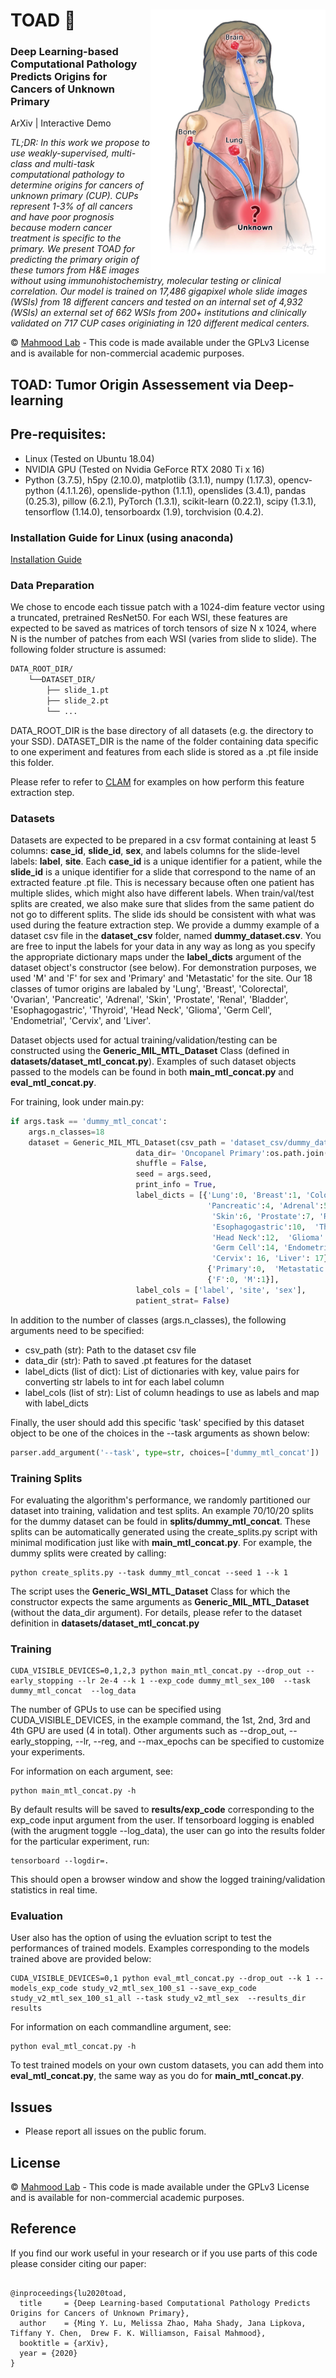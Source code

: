 
TOAD 🐸 <img src="UNP.jpg" width="280px" align="right" />
===========
### Deep Learning-based Computational Pathology Predicts Origins for Cancers of Unknown Primary

ArXiv | Interactive Demo 

*TL;DR: In this work we propose to use weakly-supervised, multi-class and multi-task computational pathology to determine origins for cancers of unknown primary (CUP). CUPs represent 1-3% of all cancers and have poor prognosis because modern cancer treatment is specific to the primary. We present TOAD for predicting the primary origin of these tumors from H&E images without using immunohistochemistry, molecular testing or clinical correlation. Our model is trained on 17,486 gigapixel whole slide images (WSIs) from 18 different cancers and tested on an internal set of 4,932 (WSIs) an external set of 662 WSIs from 200+ institutions and clinically validated on 717 CUP cases originiating in 120 different medical centers.*

© [Mahmood Lab](http://www.mahmoodlab.org) - This code is made available under the GPLv3 License and is available for non-commercial academic purposes. 

## TOAD: Tumor Origin Assessement via Deep-learning

## Pre-requisites:
* Linux (Tested on Ubuntu 18.04)
* NVIDIA GPU (Tested on Nvidia GeForce RTX 2080 Ti x 16)
* Python (3.7.5), h5py (2.10.0), matplotlib (3.1.1), numpy (1.17.3), opencv-python (4.1.1.26), openslide-python (1.1.1), openslides (3.4.1), pandas (0.25.3), pillow (6.2.1), PyTorch (1.3.1), scikit-learn (0.22.1), scipy (1.3.1), tensorflow (1.14.0), tensorboardx (1.9), torchvision (0.4.2).

### Installation Guide for Linux (using anaconda)
[Installation Guide](https://github.com/mahmoodlab/CLAM/blob/master/docs/INSTALLATION.md)

<!-- ## Weakly-Supervised Learning using Slide-Level Labels with CLAM -->

<!-- <img src="CLAM2.jpg" width="1000px" align="center" /> -->

### Data Preparation
We chose to encode each tissue patch with a 1024-dim feature vector using a truncated, pretrained ResNet50. For each WSI, these features are expected to be saved as matrices of torch tensors of size N x 1024, where N is the number of patches from each WSI (varies from slide to slide). The following folder structure is assumed:
```bash
DATA_ROOT_DIR/
    └──DATASET_DIR/
        ├── slide_1.pt
        ├── slide_2.pt
        └── ...
```
DATA_ROOT_DIR is the base directory of all datasets (e.g. the directory to your SSD). DATASET_DIR is the name of the folder containing data specific to one experiment and features from each slide is stored as a .pt file inside this folder.

Please refer to refer to [CLAM](https://github.com/mahmoodlab/CLAM) for examples on how perform this feature extraction step.

### Datasets
Datasets are expected to be prepared in a csv format containing at least 5 columns: **case_id**, **slide_id**, **sex**, and labels columns for the slide-level labels: **label**, **site**. Each **case_id** is a unique identifier for a patient, while the **slide_id** is a unique identifier for a slide that correspond to the name of an extracted feature .pt file. This is necessary because often one patient has multiple slides, which might also have different labels. When train/val/test splits are created, we also make sure that slides from the same patient do not go to different splits. The slide ids should be consistent with what was used during the feature extraction step. We provide a dummy example of a dataset csv file in the **dataset_csv** folder, named **dummy_dataset.csv**. You are free to input the labels for your data in any way as long as you specify the appropriate dictionary maps under the **label_dicts** argument of the dataset object's constructor (see below). For demonstration purposes, we used 'M' and 'F' for sex and 'Primary' and 'Metastatic' for the site. Our 18 classes of tumor origins are labaled by 'Lung', 'Breast', 'Colorectal', 'Ovarian', 'Pancreatic', 'Adrenal', 'Skin', 'Prostate', 'Renal', 'Bladder', 'Esophagogastric',  'Thyroid', 'Head Neck',  'Glioma', 'Germ Cell', 'Endometrial', 'Cervix', and 'Liver'.

Dataset objects used for actual training/validation/testing can be constructed using the **Generic_MIL_MTL_Dataset** Class (defined in **datasets/dataset_mtl_concat.py**). Examples of such dataset objects passed to the models can be found in both **main_mtl_concat.py** and **eval_mtl_concat.py**. 

For training, look under main.py:
```python 
if args.task == 'dummy_mtl_concat':
    args.n_classes=18
    dataset = Generic_MIL_MTL_Dataset(csv_path = 'dataset_csv/dummy_dataset.csv',
                            data_dir= 'Oncopanel Primary':os.path.join(args.data_root_dir,'DATASET_DIR')
                            shuffle = False, 
                            seed = args.seed, 
                            print_info = True,
                            label_dicts = [{'Lung':0, 'Breast':1, 'Colorectal':2, 'Ovarian':3, 
                                            'Pancreatic':4, 'Adrenal':5, 
                                             'Skin':6, 'Prostate':7, 'Renal':8, 'Bladder':9, 
                                             'Esophagogastric':10,  'Thyroid':11,
                                             'Head Neck':12,  'Glioma':13, 
                                             'Germ Cell':14, 'Endometrial': 15, 
                                             'Cervix': 16, 'Liver': 17},
                                            {'Primary':0,  'Metastatic':1},
                                            {'F':0, 'M':1}],
                            label_cols = ['label', 'site', 'sex'],
                            patient_strat= False)
```
In addition to the number of classes (args.n_classes), the following arguments need to be specified:
* csv_path (str): Path to the dataset csv file
* data_dir (str): Path to saved .pt features for the dataset
* label_dicts (list of dict): List of dictionaries with key, value pairs for converting str labels to int for each label column
* label_cols (list of str): List of column headings to use as labels and map with label_dicts

Finally, the user should add this specific 'task' specified by this dataset object to be one of the choices in the --task arguments as shown below:

```python
parser.add_argument('--task', type=str, choices=['dummy_mtl_concat'])
```

### Training Splits
For evaluating the algorithm's performance, we randomly partitioned our dataset into training, validation and test splits. An example 70/10/20 splits for the dummy dataset can be fould in **splits/dummy_mtl_concat**. These splits can be automatically generated using the create_splits.py script with minimal modification just like with **main_mtl_concat.py**. For example, the dummy splits were created by calling:
 
``` shell
python create_splits.py --task dummy_mtl_concat --seed 1 --k 1
```
The script uses the **Generic_WSI_MTL_Dataset** Class for which the constructor expects the same arguments as 
**Generic_MIL_MTL_Dataset** (without the data_dir argument). For details, please refer to the dataset definition in **datasets/dataset_mtl_concat.py**

### Training
``` shell
CUDA_VISIBLE_DEVICES=0,1,2,3 python main_mtl_concat.py --drop_out --early_stopping --lr 2e-4 --k 1 --exp_code dummy_mtl_sex_100  --task dummy_mtl_concat  --log_data 
```
The number of GPUs to use can be specified using CUDA_VISIBLE_DEVICES, in the example command, the 1st, 2nd, 3rd and 4th GPU are used (4 in total). Other arguments such as --drop_out, --early_stopping, --lr, --reg, and --max_epochs can be specified to customize your experiments. 

For information on each argument, see:
``` shell
python main_mtl_concat.py -h
```

By default results will be saved to **results/exp_code** corresponding to the exp_code input argument from the user. If tensorboard logging is enabled (with the arugment toggle --log_data), the user can go into the results folder for the particular experiment, run:
``` shell
tensorboard --logdir=.
```
This should open a browser window and show the logged training/validation statistics in real time. 

### Evaluation 
User also has the option of using the evluation script to test the performances of trained models. Examples corresponding to the models trained above are provided below:
``` shell
CUDA_VISIBLE_DEVICES=0,1 python eval_mtl_concat.py --drop_out --k 1 --models_exp_code study_v2_mtl_sex_100_s1 --save_exp_code study_v2_mtl_sex_100_s1_all --task study_v2_mtl_sex  --results_dir results
```

For information on each commandline argument, see:
``` shell
python eval_mtl_concat.py -h
```

To test trained models on your own custom datasets, you can add them into **eval_mtl_concat.py**, the same way as you do for **main_mtl_concat.py**.

<!-- <img src="fig-gh3.jpg" width="1000px" align="center" />	 -->

## Issues
- Please report all issues on the public forum.

## License
© [Mahmood Lab](http://www.mahmoodlab.org) - This code is made available under the GPLv3 License and is available for non-commercial academic purposes. 

## Reference
If you find our work useful in your research or if you use parts of this code please consider citing our paper:
```

@inproceedings{lu2020toad,
  title     = {Deep Learning-based Computational Pathology Predicts Origins for Cancers of Unknown Primary},
  author    = {Ming Y. Lu, Melissa Zhao, Maha Shady, Jana Lipkova,  Tiffany Y. Chen,  Drew F. K. Williamson, Faisal Mahmood},
  booktitle = {arXiv},
  year = {2020}
}
```
